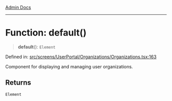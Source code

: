 [Admin Docs](/)

***

# Function: default()

> **default**(): `Element`

Defined in: [src/screens/UserPortal/Organizations/Organizations.tsx:163](https://github.com/PalisadoesFoundation/talawa-admin/blob/main/src/screens/UserPortal/Organizations/Organizations.tsx#L163)

Component for displaying and managing user organizations.

## Returns

`Element`
